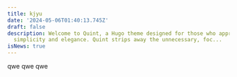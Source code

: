 ```yaml
---
title: kjyu
date: '2024-05-06T01:40:13.745Z'
draft: false
description: Welcome to Quint, a Hugo theme designed for those who appreciate
  simplicity and elegance. Quint strips away the unnecessary, foc...
isNews: true
---
```

qwe qwe  qwe
